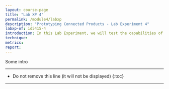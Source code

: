 ```yaml
---
layout: course-page
title: "Lab XP 4"
permalink: /module4/labxp
description: "Prototyping Connected Products - Lab Experiment 4"
labxp-of: id5415-4
introduction: In this Lab Experiment, we will test the capabilities of a network.
technique:
metrics:
report:
---
```


Some intro

---

* Do not remove this line (it will not be displayed)
{:toc}

---
